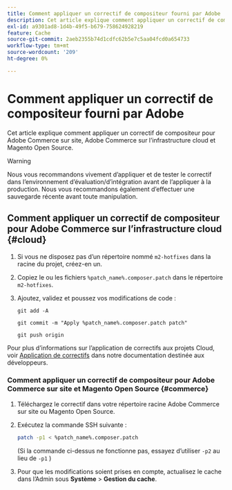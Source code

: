 ```yaml
---
title: Comment appliquer un correctif de compositeur fourni par Adobe
description: Cet article explique comment appliquer un correctif de compositeur pour Adobe Commerce sur site, Adobe Commerce sur l’infrastructure cloud et Magento Open Source.
exl-id: a9301ad8-1d4b-49f5-b679-758624928219
feature: Cache
source-git-commit: 2aeb2355b74d1cdfc62b5e7c5aa04fcd0a654733
workflow-type: tm+mt
source-wordcount: '209'
ht-degree: 0%

---
```


# Comment appliquer un correctif de compositeur fourni par Adobe

Cet article explique comment appliquer un correctif de compositeur pour Adobe Commerce sur site, Adobe Commerce sur l’infrastructure cloud et Magento Open Source.

>[!WARNING]
>
>Nous vous recommandons vivement d’appliquer et de tester le correctif dans l’environnement d’évaluation/d’intégration avant de l’appliquer à la production. Nous vous recommandons également d’effectuer une sauvegarde récente avant toute manipulation.

## Comment appliquer un correctif de compositeur pour Adobe Commerce sur l’infrastructure cloud {#cloud}

1. Si vous ne disposez pas d’un répertoire nommé `m2-hotfixes` dans la racine du projet, créez-en un.
1. Copiez le ou les fichiers `%patch_name%.composer.patch` dans le répertoire `m2-hotfixes`.
1. Ajoutez, validez et poussez vos modifications de code :

   ```git
   git add -A
   ```

   ```git
   git commit -m "Apply %patch_name%.composer.patch patch"
   ```

   ```git
   git push origin
   ```

Pour plus d’informations sur l’application de correctifs aux projets Cloud, voir [Application de correctifs](https://experienceleague.adobe.com/en/docs/commerce-cloud-service/user-guide/develop/upgrade/apply-patches) dans notre documentation destinée aux développeurs.

### Comment appliquer un correctif de compositeur pour Adobe Commerce sur site et Magento Open Source {#commerce}

1. Téléchargez le correctif dans votre répertoire racine Adobe Commerce sur site ou Magento Open Source.
1. Exécutez la commande SSH suivante :

   ```bash
   patch -p1 < %patch_name%.composer.patch
   ```

   (Si la commande ci-dessus ne fonctionne pas, essayez d’utiliser `-p2` au lieu de `-p1` )

1. Pour que les modifications soient prises en compte, actualisez le cache dans l’Admin sous **Système** > **Gestion du cache**.
